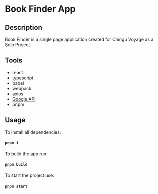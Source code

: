 # Book Finder App

## Description

Book Finder is a single page application created for Chingu Voyage as a Solo Project.

## Tools

- react
- typescript
- babel
- webpack
- axios
- [Google API](https://developers.google.com/books/docs/overview)
- pnpm

## Usage

To install all dependencies:

#### `pnpm i`

To build the app run:

#### `pnpm build`

To start the project use:

#### `pnpm start`
